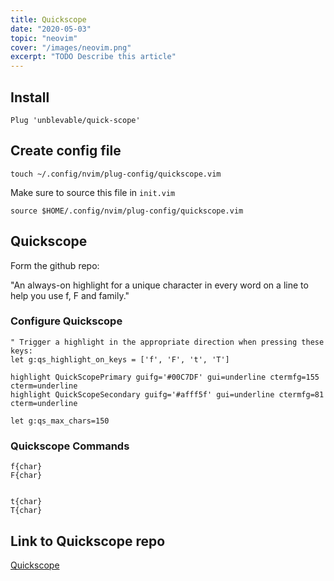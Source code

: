 ```yaml
---
title: Quickscope
date: "2020-05-03"
topic: "neovim"
cover: "/images/neovim.png"
excerpt: "TODO Describe this article"
---
```


## Install

```
Plug 'unblevable/quick-scope'
```

## Create config file

```
touch ~/.config/nvim/plug-config/quickscope.vim
```

Make sure to source this file in `init.vim`

```
source $HOME/.config/nvim/plug-config/quickscope.vim
```

## Quickscope

Form the github repo:

"An always-on highlight for a unique character in every word on a line to help you use f, F and family."

### Configure Quickscope

```
" Trigger a highlight in the appropriate direction when pressing these keys:
let g:qs_highlight_on_keys = ['f', 'F', 't', 'T']

highlight QuickScopePrimary guifg='#00C7DF' gui=underline ctermfg=155 cterm=underline
highlight QuickScopeSecondary guifg='#afff5f' gui=underline ctermfg=81 cterm=underline

let g:qs_max_chars=150
```

### Quickscope Commands

```
f{char}
F{char}


t{char}
T{char}
```

## Link to Quickscope repo

[Quickscope](https://github.com/unblevable/quick-scope)
